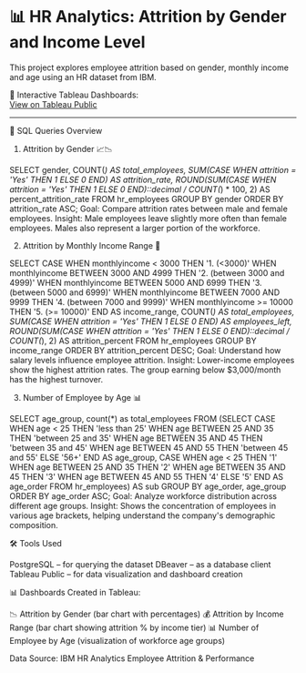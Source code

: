 # 📊 HR Analytics: Attrition by Gender and Income Level

This project explores employee attrition based on gender, monthly income and age using an HR dataset from IBM.

🔗 Interactive Tableau Dashboards:  
[View on Tableau Public](https://public.tableau.com/app/profile/saglara.garyaeva/vizzes)

---

📌 SQL Queries Overview

1. Attrition by Gender 📈📉

SELECT
  gender,
  COUNT(*) AS total_employees,
  SUM(CASE WHEN attrition = 'Yes' THEN 1 ELSE 0 END) AS attrition_rate,
  ROUND(SUM(CASE WHEN attrition = 'Yes' THEN 1 ELSE 0 END)::decimal / COUNT(*) * 100, 2) AS percent_attrition_rate
FROM hr_employees
GROUP BY gender
ORDER BY attrition_rate ASC;
Goal: Compare attrition rates between male and female employees.
Insight: Male employees leave slightly more often than female employees. Males also represent a larger portion of the workforce.


2. Attrition by Monthly Income Range 🔎

SELECT
  CASE
    WHEN monthlyincome < 3000 THEN '1. (<3000)'
    WHEN monthlyincome BETWEEN 3000 AND 4999 THEN '2. (between 3000 and 4999)'
    WHEN monthlyincome BETWEEN 5000 AND 6999 THEN '3. (between 5000 and 6999)'
    WHEN monthlyincome BETWEEN 7000 AND 9999 THEN '4. (between 7000 and 9999)'
    WHEN monthlyincome >= 10000 THEN '5. (>= 10000)'
  END AS income_range,
  COUNT(*) AS total_employees,
  SUM(CASE WHEN attrition = 'Yes' THEN 1 ELSE 0 END) AS employees_left,
  ROUND(SUM(CASE WHEN attrition = 'Yes' THEN 1 ELSE 0 END)::decimal / COUNT(*), 2) AS attrition_percent
FROM hr_employees
GROUP BY income_range
ORDER BY attrition_percent DESC;
Goal: Understand how salary levels influence employee attrition.
Insight: Lower-income employees show the highest attrition rates. The group earning below $3,000/month has the highest turnover.


3. Number of Employee by Age 📊

SELECT 
  age_group,
  count(*) as total_employees
FROM 
  (SELECT 
     CASE
       WHEN age < 25 THEN 'less than 25'
       WHEN age BETWEEN 25 AND 35 THEN 'between 25 and 35'
       WHEN age BETWEEN 35 AND 45 THEN 'between 35 and 45'
       WHEN age BETWEEN 45 AND 55 THEN 'between 45 and 55'
       ELSE '56+'
     END AS age_group,
     CASE 
       WHEN age < 25 THEN '1'
       WHEN age BETWEEN 25 AND 35 THEN '2'
       WHEN age BETWEEN 35 AND 45 THEN '3'
       WHEN age BETWEEN 45 AND 55 THEN '4'
       ELSE '5'
     END AS age_order
   FROM hr_employees) AS sub
GROUP BY age_order, age_group
ORDER BY age_order ASC;
Goal: Analyze workforce distribution across different age groups.
Insight: Shows the concentration of employees in various age brackets, helping understand the company's demographic composition.



🛠️ Tools Used

PostgreSQL – for querying the dataset
DBeaver – as a database client
Tableau Public – for data visualization and dashboard creation


📊 Dashboards
Created in Tableau:

📉 Attrition by Gender (bar chart with percentages)
💰 Attrition by Income Range (bar chart showing attrition % by income tier)
📊 Number of Employee by Age (visualization of workforce age groups)


Data Source: IBM HR Analytics Employee Attrition & Performance

